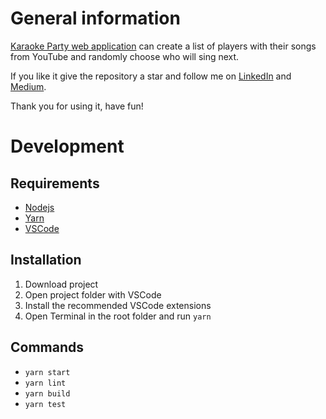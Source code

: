 # General information

[Karaoke Party web application](https://karaoke-party.click) can create a list of players with their songs from YouTube and randomly choose who will sing next.

If you like it give the repository a star and follow me on [LinkedIn](https://www.linkedin.com/in/georgeroubie) and  [Medium](https://george-roubie.medium.com). 

Thank you for using it, have fun!
  
# Development

## Requirements
- [Nodejs](https://nodejs.org/en/download)
- [Yarn](https://classic.yarnpkg.com/lang/en/docs/install)
- [VSCode](https://code.visualstudio.com/download)

## Installation
1. Download project
2. Open project folder with VSCode 
3. Install the recommended VSCode extensions
4. Open Terminal in the root folder and run `yarn`

## Commands
- `yarn start`
- `yarn lint`
- `yarn build`
- `yarn test`
